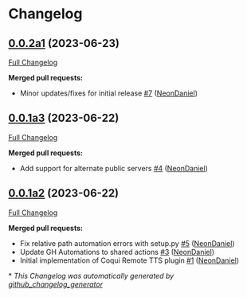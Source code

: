 # Changelog

## [0.0.2a1](https://github.com/NeonGeckoCom/neon-tts-plugin-coqui-remote/tree/0.0.2a1) (2023-06-23)

[Full Changelog](https://github.com/NeonGeckoCom/neon-tts-plugin-coqui-remote/compare/0.0.1a3...0.0.2a1)

**Merged pull requests:**

- Minor updates/fixes for initial release [\#7](https://github.com/NeonGeckoCom/neon-tts-plugin-coqui-remote/pull/7) ([NeonDaniel](https://github.com/NeonDaniel))

## [0.0.1a3](https://github.com/NeonGeckoCom/neon-tts-plugin-coqui-remote/tree/0.0.1a3) (2023-06-22)

[Full Changelog](https://github.com/NeonGeckoCom/neon-tts-plugin-coqui-remote/compare/0.0.1a2...0.0.1a3)

**Merged pull requests:**

- Add support for alternate public servers [\#4](https://github.com/NeonGeckoCom/neon-tts-plugin-coqui-remote/pull/4) ([NeonDaniel](https://github.com/NeonDaniel))

## [0.0.1a2](https://github.com/NeonGeckoCom/neon-tts-plugin-coqui-remote/tree/0.0.1a2) (2023-06-22)

[Full Changelog](https://github.com/NeonGeckoCom/neon-tts-plugin-coqui-remote/compare/9bc24029e50de4f31d8f97dc08fc9cf6d341cf62...0.0.1a2)

**Merged pull requests:**

- Fix relative path automation errors with setup.py [\#5](https://github.com/NeonGeckoCom/neon-tts-plugin-coqui-remote/pull/5) ([NeonDaniel](https://github.com/NeonDaniel))
- Update GH Automations to shared actions [\#3](https://github.com/NeonGeckoCom/neon-tts-plugin-coqui-remote/pull/3) ([NeonDaniel](https://github.com/NeonDaniel))
- Initial implementation of Coqui Remote TTS plugin [\#1](https://github.com/NeonGeckoCom/neon-tts-plugin-coqui-remote/pull/1) ([NeonDaniel](https://github.com/NeonDaniel))



\* *This Changelog was automatically generated by [github_changelog_generator](https://github.com/github-changelog-generator/github-changelog-generator)*
